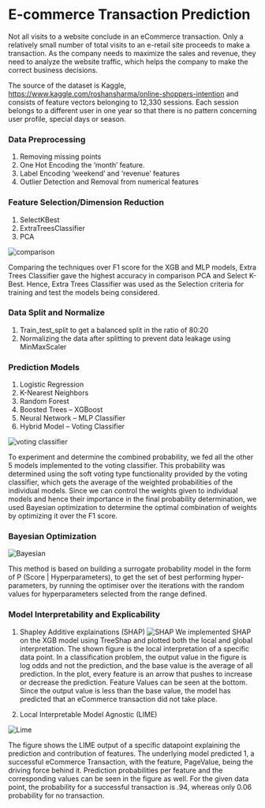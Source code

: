 E-commerce Transaction Prediction
======
Not all visits to a website conclude in an eCommerce transaction. Only a relatively small number of total visits to an e-retail site proceeds to make a transaction. As the company needs to maximize the sales and revenue, they need to analyze the website traffic, which helps the company to make the correct business decisions. 

The source of the dataset is Kaggle, https://www.kaggle.com/roshansharma/online-shoppers-intention and consists of feature vectors belonging to 12,330 sessions. Each session belongs to a different user in one year so that there is no pattern concerning user profile, special days or season.

###	Data Preprocessing
1.	Removing missing points
1.	One Hot Encoding the ‘month’ feature.
1.	Label Encoding ‘weekend’ and ‘revenue’ features
1.	Outlier Detection and Removal from numerical features

### Feature Selection/Dimension Reduction
1.	SelectKBest
1.	ExtraTreesClassifier
1.	PCA

![comparison](https://user-images.githubusercontent.com/55213734/81353435-0e252c00-9097-11ea-80e2-07c369bea0dd.png)

Comparing the techniques over F1 score for the XGB and MLP models, Extra Trees Classifier gave the highest accuracy in comparison PCA and Select K-Best. Hence, Extra Trees Classifier was used as the Selection criteria for training and test the models being considered. 

###	Data Split and Normalize
1.	Train_test_split to get a balanced split in the ratio of 80:20
1.	Normalizing the data after splitting to prevent data leakage using MinMaxScaler

###	Prediction Models
1.	Logistic Regression
1.	K-Nearest Neighbors
1.	Random Forest
1.	Boosted Trees – XGBoost
1.	Neural Network – MLP Classifier
1.	Hybrid Model – Voting Classifier
 
![voting classifier](https://user-images.githubusercontent.com/55213734/81353511-4462ab80-9097-11ea-93b5-dcffce3102c5.png)

To experiment and determine the combined probability, we fed all the other 5 models implemented to the voting classifier. This probability was determined using the soft voting type functionality provided by the voting classifier, which gets the average of the weighted probabilities of the individual models. Since we can control the weights given to individual models and hence their importance in the final probability determination, we used Bayesian optimization to determine the optimal combination of weights by optimizing it over the F1 score.

### Bayesian Optimization
 
![Bayesian](https://user-images.githubusercontent.com/55213734/81353581-6c520f00-9097-11ea-9c09-fc3bb23a62b6.png)

This method is based on building a surrogate probability model in the form of P (Score | Hyperparameters), to get the set of best performing hyper-parameters, by running the optimiser over the iterations with the random values for hyperparameters selected from the range defined.


### Model Interpretability and Explicability
1.	Shapley Additive explainations (SHAP) 
![SHAP](https://user-images.githubusercontent.com/55213734/81353609-7ffd7580-9097-11ea-9c99-2dccbb2234e6.png)
We implemented SHAP on the XGB model using TreeShap and plotted both the local and global interpretation. The shown figure is the local interpretation of a specific data point. In a classification problem, the output value in the figure is log odds and not the prediction, and the base value is the average of all prediction. In the plot, every feature is an arrow that pushes to increase or decrease the prediction.  Feature Values can be seen at the bottom. Since the output value is less than the base value, the model has predicted that an eCommerce transaction did not take place.

1.	Local Interpretable Model Agnostic (LIME) 

![Lime](https://user-images.githubusercontent.com/55213734/81353905-4aa55780-9098-11ea-9d86-d04ad0a4e482.PNG)

The figure shows the LIME output of a specific datapoint explaining the prediction and contribution of features. The underlying model predicted 1, a successful eCommerce Transaction, with the feature, PageValue, being the driving force behind it. Prediction probabilities per feature and the corresponding values can be seen in the figure as well. For the given data point, the probability for a successful transaction is .94, whereas only 0.06 probability for no transaction.
